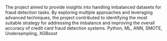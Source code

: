 The project aimed to provide insights into handling imbalanced datasets for
fraud detection tasks.
By exploring multiple approaches and leveraging advanced techniques, the
project contributed to identifying the most suitable strategy for addressing the
imbalance and improving the overall accuracy of credit card fraud detection
systems.
Python, ML, ANN, SMOTE, Undersampling, XGBoost
